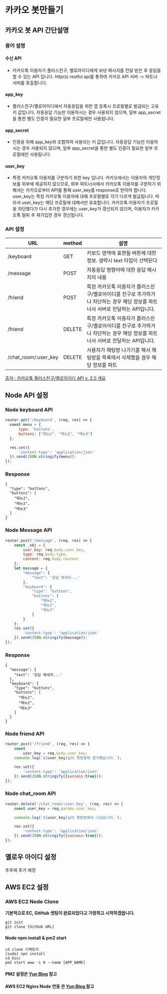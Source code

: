 # 카카오 봇만들기

## 카카오 봇 API 간단설명

### 용어 설명

#### 수신 API

- 카카오톡 이용자가 플러스친구, 옐로아이디에게 보낸 메시지를 전달 받은 후 응답을 할 수 있는 API 입니다. http(s) restful api를 통하여 카카오 API 서버 -> 파트너 서버를 호출합니다.

#### app_key

- 플러스친구/옐로아이디에서 자동응답을 위한 앱 등록시 프로필별로 발급되는 고유 키 값입니다. 자동응답 기능만 이용하시는 경우 사용되지 않으며, 일부 app_secret을 통한 별도 인증이 필요한 일부 프로필에만 사용됩니다.

#### app_secret

- 인증을 위해 app_key와 조합하여 사용되는 키 값입니다. 자동응답 기능만 이용하시는 경우 사용되지 않으며, 일부 app_secret을 통한 별도 인증이 필요한 일부 프로필에만 사용됩니다.

#### user_key

- 특정 카카오톡 이용자를 구분하기 위한 key 입니다. 카카오에서는 이용자의 개인정보를 외부에 제공하지 않으므로, 외부 파트너사에서 카카오톡 이용자를 구분하기 위해서는 카카오로부터 API를 통해 user_key를 response로 받아야 합니다. user_key는 특정 카카오톡 이용자에 대해 프로필별로 각기 다르게 발급됩니다. 따라서 user_key는 해당 프로필에 대해서만 유효합니다. 카카오톡 이용자가 프로필을 차단했다가 다시 추가한 경우에는 user_key가 갱신되지 않으며, 이용자가 카카오톡 탈퇴 후 재가입한 경우 갱신됩니다.

### API 설정

URL                  | method | 설명
-------------------- | ------ | ------------------------------------------------------------------------
/keyboard            | GET    | 키보드 영역에 표현될 버튼에 대한 정보. 생략시 text 타입이 선택된다
/message             | POST   | 자동응답 명령어에 대한 응답 메시지의 내용
/friend              | POST   | 특정 카카오톡 이용자가 플러스친구/옐로아이디를 친구로 추가하거나 차단하는 경우 해당 정보를 파트너사 서버로 전달하는 API입니다.
/friend              | DELETE | 특정 카카오톡 이용자가 플러스친구/옐로아이디를 친구로 추가하거나 차단하는 경우 해당 정보를 파트너사 서버로 전달하는 API입니다.
/chat_room/:user_key | DELETE | 사용자가 채팅방 나가기를 해서 채팅방을 목록에서 삭제했을 경우 해당 정보를 파트

[출저 : 카카오톡 플러스친구/옐로아이디 API v. 2.0 개요](https://github.com/plusfriend/auto_reply)

## Node API 설정

### Node keyboard API

```javascript
router.get('/keyboard', (req, res) => {
  const menu = {
      type: 'buttons',
      buttons: ["메뉴2", "메뉴2", "메뉴3"]
  };

  res.set({
      'content-type': 'application/json'
  }).send(JSON.stringify(menu));
});
```

### Response

```
{
  "type": "buttons",
  "buttons": [
    "메뉴2",
    "메뉴2",
    "메뉴3"
  ]
}
```

### Node Message API

```javascript
router.post('/message', (req, res) => {
    const _obj = {
        user_key: req.body.user_key,
        type: req.body.type,
        content: req.body.content
    };
    let massage = {
        "message": {
            "text": '응답 메세지...'
        },
        "keyboard": {
            "type": "buttons",
            "buttons": [
                "메뉴2",
                "메뉴2",
                "메뉴3"
            ]
        }
    };
    res.set({
        'content-type': 'application/json'
    }).send(JSON.stringify(massage));
});
```

### Response

```
{
  "message": {
    "text": '응답 메세지...'
  },
  "keyboard": {
    "type": "buttons",
    "buttons": [
      "메뉴2",
      "메뉴2",
      "메뉴3"
    ]
  }
}
```

### Node friend API

```javascript
router.post('/friend', (req, res) => {
    const
        user_key = req.body.user_key;
    console.log(`${user_key}님이 쳇팅방에 참가했습니다.`);

    res.set({
        'content-type': 'application/json'
    }).send(JSON.stringify({success:true}));
});
```

### Node chat_room API
```javascript
router.delete('/chat_room/:user_key', (req, res) => {
    const user_key = req.params.user_key;

    console.log(`${user_key}님이 쳇팅방에서 나갔습니다.`);

    res.set({
        'content-type': 'application/json'
    }).send(JSON.stringify({success:true}));
});
```

## 옐로우 아이디 설정
추후에 추가 예정


## AWS EC2 설정 

### AWS EC2 Node Clone

**기본적으로 EC, GitHub 셋팅이 완료되었다고 가정하고 시작하겠씁니다.**

```git
git init
git clone [GitHub URL]
```

#### Node npm install & pm2 start

```
cd clone 디렉토리
[sudo] npn install
cd bin/
pm2 start www -i 0 --name [APP_NAME]
```

#### PM2 설정은 [Yun Blog](https://cheese10yun.github.io/PM2) 참고

#### AWS EC2 Nginx Node 연동 은 [Yun Blog ](https://cheese10yun.github.io/Node-AWS-Nginx) 참고

